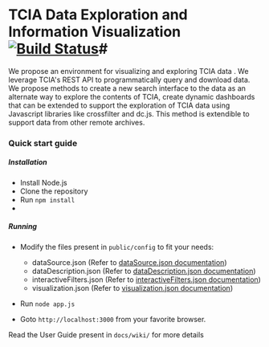 # TCIA Data Exploration and Information Visualization [![Build Status](https://travis-ci.org/lastlegion/DataExplorer.svg?branch=master)](https://travis-ci.org/lastlegion/DataExplorer)#

We propose an environment for visualizing and exploring TCIA data . We leverage TCIA's REST API to programmatically query and download data. We propose methods to create a new search interface to the data as an alternate way to explore the contents of TCIA, create dynamic dashboards that can be extended to support the exploration of TCIA data using Javascript libraries like crossfilter and dc.js. This method is extendible to support data from other remote archives.

### Quick start guide ###

##### Installation

* Install Node.js
* Clone the repository
* Run ```npm install```
* 
##### Running
* Modify the files present in ```public/config``` to fit your needs:
    * dataSource.json (Refer to [dataSource.json documentation](https://bitbucket.org/BMI/interactive-data-exporation/wiki/dataSource.json))
    * dataDescription.json (Refer to [dataDescription.json documentation](https://bitbucket.org/BMI/interactive-data-exporation/wiki/dataDescription.json))
    * interactiveFilters.json (Refer to [interactiveFilters.json documentation](https://bitbucket.org/BMI/interactive-data-exporation/wiki/interactiveFilters.json))
    * visualization.json (Refer to [visualization.json documentation](https://bitbucket.org/BMI/interactive-data-exporation/wiki/visualization.json))


* Run ```node app.js```
* Goto ```http://localhost:3000``` from your favorite browser.

Read the User Guide present in ```docs/wiki/``` for more details

